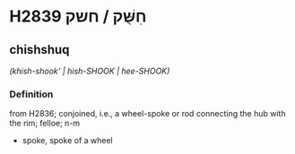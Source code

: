 # H2839 חִשֻּׁק / חשק

## chishshuq

_(khish-shook' | hish-SHOOK | hee-SHOOK)_

### Definition

from H2836; conjoined, i.e., a wheel-spoke or rod connecting the hub with the rim; felloe; n-m

- spoke, spoke of a wheel
